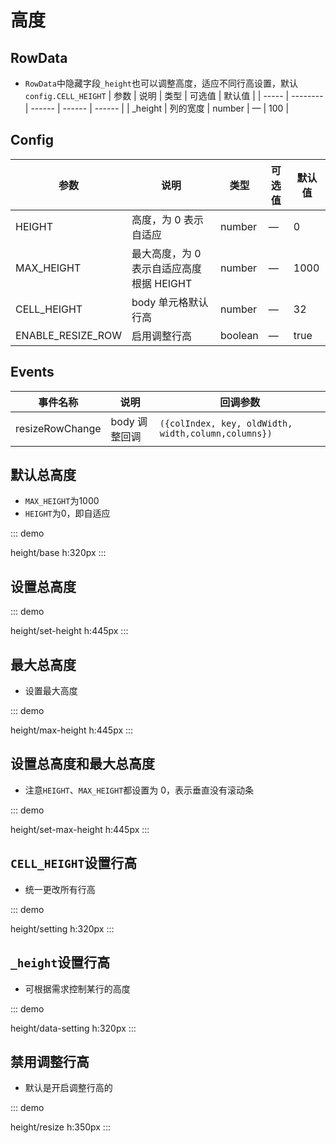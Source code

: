 # 高度

## RowData

- `RowData`中隐藏字段`_height`也可以调整高度，适应不同行高设置，默认`config.CELL_HEIGHT`
  | 参数 | 说明 | 类型 | 可选值 | 默认值 |
  | ----- | -------- | ------ | ------ | ------ |
  | \_height | 列的宽度 | number | — | 100 |

## Config

| 参数                 | 说明                                                        | 类型    | 可选值 | 默认值 |
| -------------------- | ----------------------------------------------------------- | ------- | ------ | ------ |
| HEIGHT               | 高度，为 0 表示自适应                                       | number  | —      | 0      |
| MAX_HEIGHT           | 最大高度，为 0 表示自适应高度根据 HEIGHT                    | number  | —      | 1000   |
| CELL_HEIGHT          | body 单元格默认行高                                         | number  | —      | 32     |
| ENABLE_RESIZE_ROW | 启用调整行高 | boolean | — | true |

## Events

| 事件名称        | 说明          | 回调参数                                            |
| --------------- | ------------- | --------------------------------------------------- |
| resizeRowChange | body 调整回调 | `({colIndex, key, oldWidth, width,column,columns})` |


## 默认总高度
- `MAX_HEIGHT`为1000
- `HEIGHT`为0，即自适应

::: demo

height/base
h:320px
:::

## 设置总高度

::: demo

height/set-height
h:445px
:::

## 最大总高度

- 设置最大高度

::: demo

height/max-height
h:445px
:::

## 设置总高度和最大总高度

- 注意`HEIGHT`、`MAX_HEIGHT`都设置为 0，表示垂直没有滚动条

::: demo

height/set-max-height
h:445px
:::

## `CELL_HEIGHT`设置行高

- 统一更改所有行高

::: demo

height/setting
h:320px
:::

## `_height`设置行高

- 可根据需求控制某行的高度

::: demo

height/data-setting
h:320px
:::

## 禁用调整行高
- 默认是开启调整行高的

::: demo

height/resize
h:350px
:::